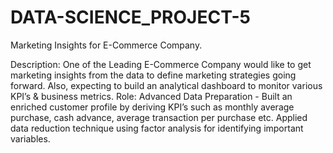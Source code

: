 # DATA-SCIENCE_PROJECT-5

Marketing Insights for E-Commerce Company.

Description: One of the Leading E-Commerce Company would like to get marketing insights from the data to define marketing strategies going forward. Also, expecting to build an analytical dashboard to monitor various KPI’s & business metrics. Role: Advanced Data Preparation - Built an enriched customer profile by deriving KPI’s such as monthly average purchase, cash advance, average transaction per purchase etc. Applied data reduction technique using factor analysis for identifying important variables.

